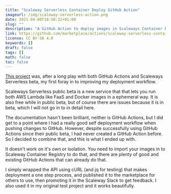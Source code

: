 ```yaml
---
title: "Scaleway Serverless Container Deploy GitHub Action"
imageurl: /img/scaleway-serverless-action.png
date: 2021-04-08T18:50:32+01:00
slug: ""
description: "A GitHub Action to deploy images in Scaleways Container Registry to Scaleways Serverless Container"
link: https://github.com/marketplace/actions/scaleway-serverless-container-deploy
license: CC BY-SA 4.0
keywords: []
draft: false
tags: []
math: false
toc: false
---
```


[This project](https://github.com/yamatt/scaleway-serverless-container-deploy-action) was, after a long play with both GitHub Actions and Scaleways Serverless beta, my first foray in to improving my deployment workflow.

Scaleways Serverless public beta is a new service that that lets you run both AWS Lambda like FaaS and Docker images in a ephemeral way. It is also free while in public beta, but of course there are issues because it is in beta, which I will not go in to in detail here.

The documentation hasn't been brilliant, neither is GitHub Actions, but I did get to a point where I had a really good self deployment workflow when pushing changes to GitHub. However, despite successfully using GitHub Actions since their public beta, I had never created a GitHub Action before. So I decided to combine that, and this is what I ended up with.

It doesn't work on it's own or isolation. You need to import your images in to Scaleway Container Registry to do that, and there are plenty of good and existing GitHub Actions that can already do that.

I simply wrapped the API using cURL (and jq for testing) that makes deployment a one step process, and published it to the marketplace for others to use, then promoting it in the Scaleway Slack to get feedback. I also used it in my original test project and it works beautifully.
